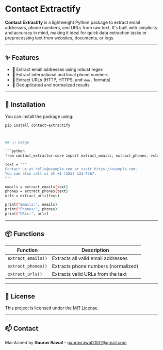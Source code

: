 # Contact Extractify

**Contact Extractify** is a lightweight Python package to extract email addresses, phone numbers, and URLs from raw text. It's built with simplicity and accuracy in mind, making it ideal for quick data extraction tasks or preprocessing text from websites, documents, or logs.

---

## ✨ Features

- 📧 Extract email addresses using robust regex
- 📱 Extract international and local phone numbers
- 🔗 Extract URLs (HTTP, HTTPS, and `www.` formats)
- 🧼 Deduplicated and normalized results

---

## 🚀 Installation

You can install the package using:

```bash
pip install contact-extractify



## 🧑‍💻 Usage

```python
from contact_extractor.core import extract_emails, extract_phones, extract_urls

text = """
Contact us at hello@example.com or visit https://example.com.
You can also call us at +1 (555) 123-4567.
"""

emails = extract_emails(text)
phones = extract_phones(text)
urls = extract_urls(text)

print("Emails:", emails)
print("Phones:", phones)
print("URLs:", urls)
```

---

## 📦 Functions

| Function           | Description                           |
|--------------------|---------------------------------------|
| `extract_emails()` | Extracts all valid email addresses    |
| `extract_phones()` | Extracts phone numbers (normalized)   |
| `extract_urls()`   | Extracts valid URLs from the text     |

---

## 📝 License

This project is licensed under the [MIT License](LICENSE).

---


## 📫 Contact

Maintained by **Gaurav Rawal** – [gauravrawal2001@gmail.com](mailto:gauravrawal2001@gmail.com)